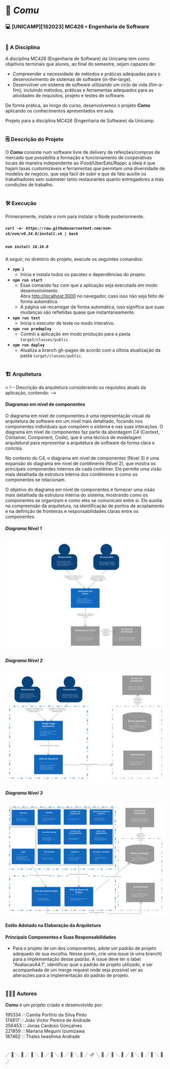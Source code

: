 # 🛵  _Comu_ 
### 💻 [UNICAMP][1S2023] MC426 • Engenharia de Software

#

### 📔 A Disciplina

A disciplina MC426 (Engenharia de Software) da Unicamp tem como objetivos terminais que alunes,
ao final do semestre, sejam capazes de:

- Compreender a necessidade de métodos e práticas adequadas para o desenvolvimento de sistemas
de software (in-the-large).
- Desenvolver um sistema de software utilizando um ciclo de vida (fim-a-fim), incluindo métodos, 
práticas e ferramentas adequados para as atividades de requisitos, projeto e testes de software. 

De forma prática, ao longo do curso, desenvolvemos o projeto _**Comu**_ aplicando os conhecimentos
apresentados em aula.

Projeto para a disciplina MC426 (Engenharia de Software) da Unicamp.

#

### 🗒️ Descrição do Projeto

O _**Comu**_ consiste num software livre de delivery de refeições/compras de mercado que 
possibilita a formação e funcionamento de cooperativas locais de maneira independente ao
iFood/UberEats/Rappi; a ideia é que hajam taxas customizáveis e ferramentas que permitam 
uma diversidade de modelos de negócio, que seja fácil de subir e que de fato auxilie os
trabalhadores sem submeter tanto restaurantes quanto entregadores a más condições de trabalho.

#

### 🛠 Execução

Primeiramente, instale o nvm para instalar o Node posteriormente.

##### `curl -o- https://raw.githubusercontent.com/nvm-sh/nvm/v0.34.0/install.sh | bash`

##### `nvm install 16.16.0`

A seguir, no diretório do projeto, execute os seguintes comandos:

- **`npm i`**
  - Inicia e instala todos os pacotes e dependências do projeto.
- **`npm run start`**
  - Esse comando faz com que a aplicação seja executada em modo desemvolvimento.\
Abra [http://localhost:3000](http://localhost:3000) no navegador, caso isso não seja feito de
forma automática.
  - A página vai recarregar de forma automática, isso significa que suas mudanças são
refletidas quase que instantaneamente.
- **`npm run test`**
  - Inicia o executor de teste no modo interativo.
- **`npm run predeploy`**
  - Contrói a aplicação em modo produção para a pasta `target/classes/public`.
- **`npm run deploy`**
  - Atualiza a branch gh-pages de acordo com a última atualização da pasta `target/classes/public`.

#

### 🏗️ Arquitetura

< !-- Descrição da arquitetura considerando os requisitos atuais da aplicação, contendo: -->

#### Diagramas em nível de componentes

O diagrama em nível de componentes é uma representação visual da arquitetura de software em um nível
mais detalhado, focando nos componentes individuais que compõem o sistema e nas suas interações. O
diagrama em nível de componentes faz parte da abordagem C4 (Context, Container, Component, Code), 
que é uma técnica de modelagem arquitetural para representar a arquitetura de software de forma 
clara e concisa.

No contexto do C4, o diagrama em nível de componentes (Nível 3) é uma expansão do diagrama em nível
de contêineres (Nível 2), que mostra os principais componentes internos de cada contêiner. Ele permite
uma visão mais detalhada da estrutura interna dos contêineres e como os componentes se relacionam.

O objetivo do diagrama em nível de componentes é fornecer uma visão mais detalhada da estrutura interna
do sistema, mostrando como os componentes se organizam e como eles se comunicam entre si. Ele auxilia na
compreensão da arquitetura, na identificação de pontos de acoplamento e na definição de fronteiras e 
responsabilidades claras entre os componentes.

##### Diagrama Nível 1 
![Diagrama do Nível 1](src/main/js/assets/images/diagramaN1.jpeg)

##### Diagrama Nível 2
![Diagrama do Nível 2](src/main/js/assets/images/diagramaN2.jpeg)

##### Diagrama Nível 3
![Diagrama do Nível 3](src/main/js/assets/images/diagramaN3.jpeg)

#### Estilo Adotado na Elaboração da Arquitetura
<!-- O estilo (ou estilos) adotado(s) na elaboração da arquitetura -->

#### Principais Componentes e Suas Responsabilidades
<!-- Uma descrição textual sucinta dos principais componentes e suas responsabilidades -->

- Para o projeto de um dos componentes, adote um padrão de projeto adequado de sua escolha.
Nesse ponto, crie uma issue (e uma branch) para a implementação desse padrão.
A issue deve ter o label "AvaliacaoA4.1", identificar qual o padrão de projeto utilizado, e 
ser acompanhada de um merge request onde seja possível ver as alterações para a implementação do 
padrão de projeto.

#

### 🧑‍🤝‍🧑 Autores

_**Comu**_ é um projeto criado e desenvolvido por:

195334 ∷ Camila Porfírio da Silva Pinto  
174817 ∷ João Victor Pereira de Andrade  
256453 ∷ Jonas Cardoso Gonçalves  
221859 ∷ Mariana Megumi Izumizawa  
187462 ∷ Thales Iwashima Andrade  

#

⋰ 🛵 ⋱ 🌭 ⋰ 🍔 ⋱ 🍟 ⋰ 🍕 ⋱ 🥙 ⋰ 🌮 ⋱ 🌯 ⋰ 🫔 ⋱ 🥗 ⋰ 🍝 ⋱ 🍛 ⋰ 🍱 ⋱ 🧁 ⋰ 🍪 ⋱ 🍩 ⋰
